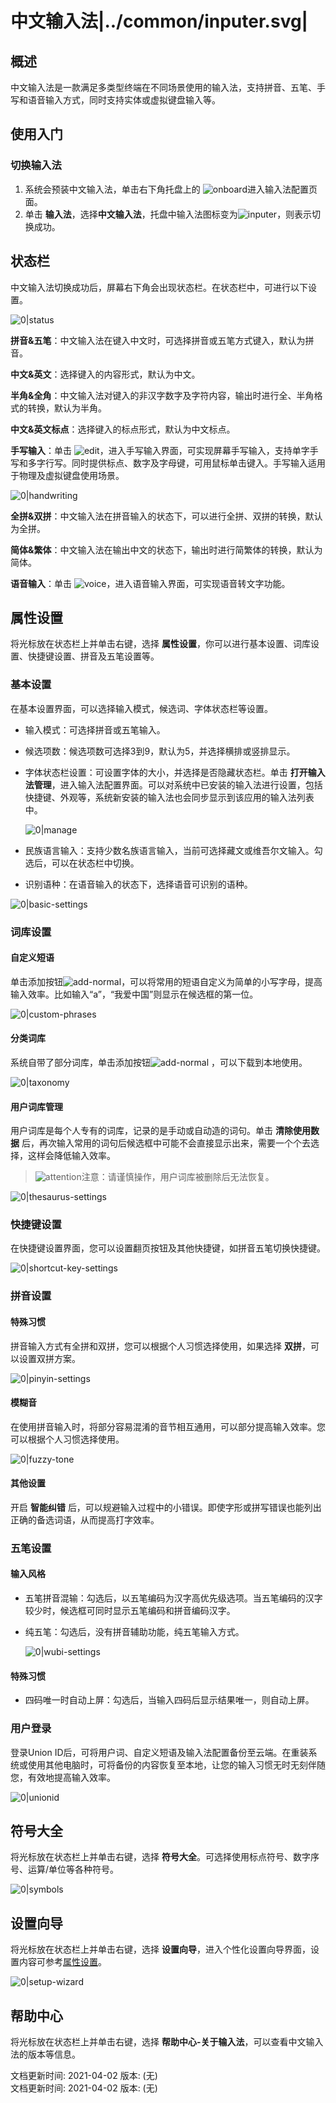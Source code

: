 # 中文输入法|../common/inputer.svg|

## 概述

中文输入法是一款满足多类型终端在不同场景使用的输入法，支持拼音、五笔、手写和语音输入方式，同时支持实体或虚拟键盘输入等。 

## 使用入门

### 切换输入法

1. 系统会预装中文输入法，单击右下角托盘上的 ![onboard](icon/onboard.svg)进入输入法配置页面。
2. 单击 **输入法**，选择**中文输入法**，托盘中输入法图标变为![inputer](icon/inputer.svg)，则表示切换成功。

## 状态栏

中文输入法切换成功后，屏幕右下角会出现状态栏。在状态栏中，可进行以下设置。

![0|status](jpg/status.png)

**拼音&五笔**：中文输入法在键入中文时，可选择拼音或五笔方式键入，默认为拼音。

**中文&英文**：选择键入的内容形式，默认为中文。

**半角&全角**：中文输入法对键入的非汉字数字及字符内容，输出时进行全、半角格式的转换，默认为半角。

**中文&英文标点**：选择键入的标点形式，默认为中文标点。

**手写输入**：单击 ![edit](icon/edit.svg)，进入手写输入界面，可实现屏幕手写输入，支持单字手写和多字行写。同时提供标点、数字及字母键，可用鼠标单击键入。手写输入适用于物理及虚拟键盘使用场景。

![0|handwriting](jpg/handwriting.png)

**全拼&双拼**：中文输入法在拼音输入的状态下，可以进行全拼、双拼的转换，默认为全拼。

**简体&繁体**：中文输入法在输出中文的状态下，输出时进行简繁体的转换，默认为简体。

**语音输入**：单击 ![voice](icon/voice.svg)，进入语音输入界面，可实现语音转文字功能。

## 属性设置

将光标放在状态栏上并单击右键，选择 **属性设置**，你可以进行基本设置、词库设置、快捷键设置、拼音及五笔设置等。

### 基本设置 

在基本设置界面，可以选择输入模式，候选词、字体状态栏等设置。

- 输入模式：可选择拼音或五笔输入。

- 候选项数：候选项数可选择3到9，默认为5，并选择横排或竖排显示。

- 字体状态栏设置：可设置字体的大小，并选择是否隐藏状态栏。单击 **打开输入法管理**，进入输入法配置界面。可以对系统中已安装的输入法进行设置，包括快捷键、外观等，系统新安装的输入法也会同步显示到该应用的输入法列表中。

  ![0|manage](jpg/manage.png)

- 民族语言输入：支持少数名族语言输入，当前可选择藏文或维吾尔文输入。勾选后，可以在状态栏中切换。

- 识别语种：在语音输入的状态下，选择语音可识别的语种。

![0|basic-settings](jpg/basic-settings.png)


### 词库设置

#### 自定义短语

单击添加按钮![add-normal](icon/add-normal.svg)，可以将常用的短语自定义为简单的小写字母，提高输入效率。比如输入“a”，“我爱中国”则显示在候选框的第一位。

![0|custom-phrases](jpg/custom-phrases.png)

#### 分类词库

系统自带了部分词库，单击添加按钮![add-normal](icon/add-normal.svg) ，可以下载到本地使用。

![0|taxonomy](jpg/taxonomy.png)

#### 用户词库管理

用户词库是每个人专有的词库，记录的是手动或自动造的词句。单击 **清除使用数据** 后，再次输入常用的词句后候选框中可能不会直接显示出来，需要一个个去选择，这样会降低输入效率。

> ![attention](icon/attention.svg)注意：请谨慎操作，用户词库被删除后无法恢复。

![0|thesaurus-settings](jpg/thesaurus-settings.png)


### 快捷键设置

在快捷键设置界面，您可以设置翻页按钮及其他快捷键，如拼音五笔切换快捷键。

![0|shortcut-key-settings](jpg/shortcut-key-settings.png)

### 拼音设置

#### 特殊习惯

拼音输入方式有全拼和双拼，您可以根据个人习惯选择使用，如果选择 **双拼**，可以设置双拼方案。

![0|pinyin-settings](jpg/pinyin-settings.png)

#### 模糊音

在使用拼音输入时，将部分容易混淆的音节相互通用，可以部分提高输入效率。您可以根据个人习惯选择使用。

![0|fuzzy-tone](jpg/fuzzy-tone.png)

#### 其他设置
开启 **智能纠错** 后，可以规避输入过程中的小错误。即使字形或拼写错误也能列出正确的备选词语，从而提高打字效率。


### 五笔设置
#### 输入风格

- 五笔拼音混输：勾选后，以五笔编码为汉字高优先级选项。当五笔编码的汉字较少时，候选框可同时显示五笔编码和拼音编码汉字。

- 纯五笔：勾选后，没有拼音辅助功能，纯五笔输入方式。

  ![0|wubi-settings](jpg/wubi-settings.png)


#### 特殊习惯

- 四码唯一时自动上屏：勾选后，当输入四码后显示结果唯一，则自动上屏。

### 用户登录

登录Union ID后，可将用户词、自定义短语及输入法配置备份至云端。在重装系统或使用其他电脑时，可将备份的内容恢复至本地，让您的输入习惯无时无刻伴随您，有效地提高输入效率。

![0|unionid](jpg/unionid.png)


## 符号大全

将光标放在状态栏上并单击右键，选择 **符号大全**。可选择使用标点符号、数字序号、运算/单位等各种符号。

![0|symbols](jpg/symbols.png)

## 设置向导

将光标放在状态栏上并单击右键，选择 **设置向导**，进入个性化设置向导界面，设置内容可参考[属性设置](#属性设置)。

![0|setup-wizard](jpg/setup-wizard.png)

## 帮助中心

将光标放在状态栏上并单击右键，选择 **帮助中心-关于输入法**，可以查看中文输入法的版本等信息。

<div class="version-info"><span>文档更新时间: 2021-04-02</span><span> 版本: (无)
<div class="version-info"><span>文档更新时间: 2021-04-02</span><span> 版本: (无)
</span></div>